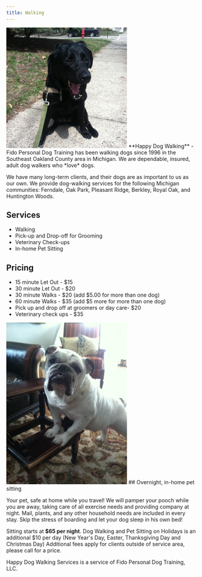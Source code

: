 ```yaml
---
title: Walking
---
```

<img class="right" src="/images/walk.jpg" alt="" />
**Happy Dog Walking** - Fido Personal Dog Training has been walking dogs since 
1996 in the Southeast Oakland County area in Michigan. We are dependable, 
insured, adult dog walkers who *love* dogs.

We have many long-term clients, and their dogs are as important
to us as our own. We provide dog-walking services for the following
Michigan communities: Ferndale, Oak Park, Pleasant Ridge, Berkley,
Royal Oak, and Huntington Woods.

## Services

  * Walking
  * Pick-up and Drop-off for Grooming
  * Veterinary Check-ups
  * In-home Pet Sitting

## Pricing

  * 15 minute Let Out - $15
  * 30 minute Let Out - $20
  * 30 minute Walks - $20 (add $5.00 for more than one dog)
  * 60 minute Walks - $35 (add $5 more for more than one dog)
  * Pick up and drop off at groomers or day care- $20 
  * Veterinary check ups - $35

<img class="right" src="/images/sitting.jpg" alt="" />
## Overnight, in-home pet sitting

Your pet, safe at home while you travel! We will pamper your pooch while you are away, taking care of all exercise needs and providing company at night. Mail, plants, and any other household needs are included in every stay. Skip the stress of boarding and let your dog sleep in his own bed! 

Sitting starts at **$65 per night**. Dog Walking and Pet Sitting on Holidays is an 
additional $10 per day (New Year's Day, Easter, Thanksgiving Day and Christmas Day) 
Additional fees apply for clients outside of service area, please call for a price.

<aside class="clear">Happy Dog Walking Services is a service of Fido Personal Dog Training, LLC.</aside>
